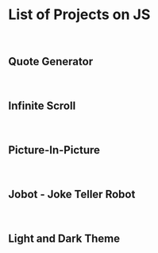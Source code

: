 # List of Projects on JS
<br>

## Quote Generator
<br>    

## Infinite Scroll
<br>

## Picture-In-Picture
<br>

## Jobot - Joke Teller Robot
<br>

## Light and Dark Theme


